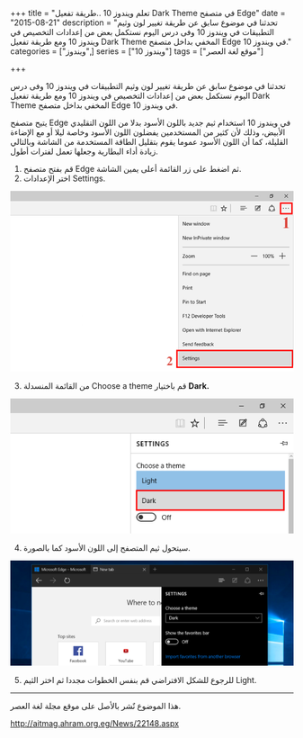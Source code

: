+++
title = "تعلم ويندوز 10 ..طريقة تفعيل Dark Theme في متصفح Edge"
date = "2015-08-21"
description = "تحدثنا في موضوع سابق عن طريقة تغيير لون وثيم التطبيقات في ويندوز 10 وفى درس اليوم نستكمل بعض من إعدادات التخصيص في ويندوز 10 ومع طريقة تفعيل Dark Theme المخفي بداخل متصفح Edge في ويندوز 10."
categories = ["ويندوز",]
series = ["ويندوز 10"]
tags = ["موقع لغة العصر"]

+++

تحدثنا في موضوع سابق عن طريقة تغيير لون وثيم التطبيقات في ويندوز 10 وفى درس اليوم نستكمل بعض من إعدادات التخصيص في ويندوز 10 ومع طريقة تفعيل Dark Theme المخفي بداخل متصفح Edge في ويندوز 10.

يتيح متصفح Edge في ويندوز 10 استخدام ثيم  جديد باللون الأسود بدلا من اللون التقليدي الأبيض، وذلك لأن كثير من المستخدمين يفضلون اللون الأسود وخاصة ليلا أو مع الإضاءة القليلة، كما أن اللون الأسود عموما يقوم بتقليل الطاقة المستخدمة من الشاشة وبالتالي زيادة أداء البطارية وجعلها تعمل لفترات أطول.

1. قم بفتح متصفح Edge ثم اضغط على زر القائمة أعلى يمين الشاشة.
2. اختر الإعدادات Settings.

![](images/2015-635757707765058258-505.png "1")

3. من القائمة المنسدلة Choose a theme قم باختيار **Dark.**

![](images/2015-635757708263339508-333.png "2")

4. سيتحول ثيم المتصفح إلى اللون الأسود كما بالصورة.

![](images/2015-635757708527558258-755.png "3")

5. للرجوع للشكل الافتراضي قم بنفس الخطوات مجددا ثم اختر الثيم Light.

---
هذا الموضوع نٌشر باﻷصل على موقع مجلة لغة العصر.

http://aitmag.ahram.org.eg/News/22148.aspx